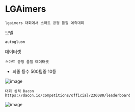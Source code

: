 # LGAimers

```
lgaimers 대회에서 스마트 공정 품질 예측대회
```
모델
```
autogluon
```
데이터셋
```
스마트 공정 품질 데이터셋
```
- 최종 등수 500팀중 10등

![image](https://user-images.githubusercontent.com/97833069/232242074-fab856ee-c736-4af4-8ae8-3595645eae41.png)

```
대회 성적 Dacon
https://dacon.io/competitions/official/236080/leaderboard
```

![image](https://user-images.githubusercontent.com/97833069/232241969-a12cf855-48c0-4e41-a40b-1f0686ef7c44.png)
